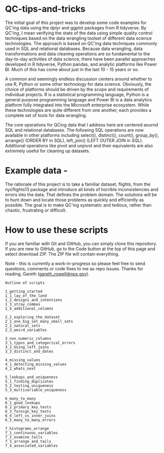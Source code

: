 # QC-tips-and-tricks

The initial goal of this project was to develop some code examples for QC'ing data using the dplyr and ggplot packages from R tidyverse. By QC'ing, I mean verifying the state of the data using simple quality control techniques based on the data wrangling toolset of different data science technologies.  The approach is based on QC'ing data techniques commonly used in SQL and relational databases.  Because data wrangling, data transformations and data cleaning operations are so fundamental to the day-to-day activities of data science, there have been parallel approaches developed in R tidyverse, Python pandas, and analytic platforms like Power BI.  Much of this has come about just in the last 10 - 15 years or so. 

A common and seemingly endless discussion centers around whether to use R, Python or some other technology for data science. Obviously, the choice of platforms should be driven by the scope and requirements of individual projects. R is a statistical programming language, Python is a general purpose programming language and Power BI is a data analytics platform fully integrated into the Microsoft enterprise ecosystem. While these technologies are quite different from one another, each provides a complete set of tools for data wrangling.


The core operations for QCing data that I address here are centered aournd SQL and relational databases. The following SQL operations are now available in other platforms including select(), distinct(), count(), group_by(), arrange() (ORDER BY in SQL), left_join() (LEFT OUTER JOIN in SQL). Additional operations like pivot and unpivot and their equivalents are also extremely useful for cleaning up datasets.  



# Example data - 

The rationale of this project is to take a familiar dataset, flights, from the nycflights13 package and introduce all kinds of horrible inconsistencies and errors into the data. That defines the problem domain. The solutions will be to hunt down and locate those problems as quickly and efficiently as possible. The goal is to make QC'ing systematic and tedious, rather than chaotic, frustrating or difficult.

# How to use these scripts

If you are familiar with Git and GitHub, you can simply clone this repository. If you are new to GitHub, go to the Code button at the top of this page and select download ZIP. The ZIP file will contain everything. 
 
Note - this is currently a work-in-progress so please feel free to send questions, comments or code fixes to me as repo issues. Thanks for reading, Gareth (gareth_rowell@nps.gov).


    Outline of scripts

    1_getting_started
    1_1_lay_of_the_land
    1_2_designs_and_intentions
    1_3_stray_commas
    1_4_additional_columns
  
    2_2_exploring_the_dataset
    2_1_one_big_set_many_small_sets
    2_2_natural_sets
    2_3_weird_variables 
    
    3_non_numeric_columns
    3_1_typos_and_categorical_errors
    3_2_Using_left_joins 
    3_3_distinct_and_dates
    
    4_missing_values
    4_1_detecting_missing_values
    4_2_whats_next
    
    5_lookups_and_uniqueness
    5_1_finding_duplicates 
    5_2_testing_uniqueness
    5_3_multivariable_uniqueness
    
    6_many_to_many
    6_1_good_lookups
    6_2_primary_key_tests
    6_3_foreign_key_tests
    6_4_left_vs_inner_joins
    6_5_many_to_many_errors
    
    7_histograms_arrange
    7_1_continuous_variables
    7_2_examine_tails
    7_3_arrange_and_tails
    7_4_associated_variables


      





